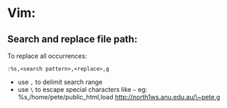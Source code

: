 Vim:
====

Search and replace file path:
-----------------------------

To replace all occurrences:

    :%s,<search pattern>,<replace>,g
- use `,` to delimit search range
- use `\` to escape special characters like `~`
eg:
    %s,/home/pete/public_html,load http://north1ws.anu.edu.au/\~pete,g

